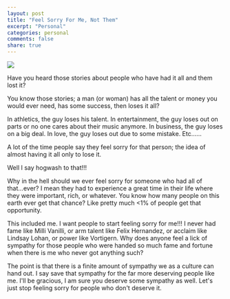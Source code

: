 ```yaml
---
layout: post
title: "Feel Sorry For Me, Not Them"
excerpt: "Personal"
categories: personal
comments: false
share: true
---
```



![](https://s3-eu-west-1.amazonaws.com/bigfunrun-com/media/2016/01/04153648/BFR_Website_EventDetails.png)






Have you heard those stories about people who have had it all and them lost it?


You know those stories; a man (or woman) has all the talent or money you would ever need, has some success, then loses it all? 

In athletics, the guy loses his talent. In entertainment, the guy loses out on parts or no one cares about their music anymore. In business, the guy loses on a big deal. In love, the guy loses out due to some mistake. Etc......



A lot of the time people say they feel sorry for that person; the idea of almost having it all only to lose it.

Well I say hogwash to that!!! 


Why in the hell should we ever feel sorry for someone who had all of that...ever? I mean they had to experience a great time in their life where they were important, rich, or whatever. You know how many people on this earth ever get that chance? Like pretty much <1% of people get that opportunity. 


This included me. I want people to start feeling sorry for me!!! I never had fame like Milli Vanilli, or arm talent like Felix Hernandez, or acclaim like Lindsay Lohan, or power like Vortigern. Why does anyone feel a lick of sympathy for those people who were handed so much fame and fortune when there is me who never got anything such?


The point is that there is a finite amount of sympathy we as a culture can hand out. I say save that sympathy for the far more deserving people like me. I'll be gracious, I am sure you deserve some sympathy as well. Let's just stop feeling sorry for people who don't deserve it. 



